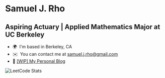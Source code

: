 Samuel J. Rho
==================================================================================================================================

Aspiring Actuary | Applied Mathematics Major at UC Berkeley
----------------------------------------

* 🌍  I'm based in Berkeley, CA
* ✉️  You can contact me at [samuel.j.rho@gmail.com](mailto:samuel.j.rho@gmail.com)
* 📝  <a href="https://sam-rho.notion.site/sam-rho/Samuel-Rho-a316badc07e746fdaf84ff06781d4dd6">[WIP] My Personal Blog</a>

![LeetCode Stats](https://leetcard.jacoblin.cool/sjrho96?theme=dark&font=Roboto&ext=heatmap)

